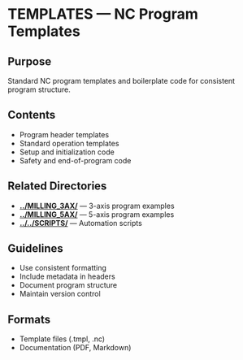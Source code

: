 # TEMPLATES — NC Program Templates

## Purpose
Standard NC program templates and boilerplate code for consistent program structure.

## Contents
- Program header templates
- Standard operation templates
- Setup and initialization code
- Safety and end-of-program code

## Related Directories
- **[../MILLING_3AX/](../MILLING_3AX/)** — 3-axis program examples
- **[../MILLING_5AX/](../MILLING_5AX/)** — 5-axis program examples
- **[../../SCRIPTS/](../../SCRIPTS/)** — Automation scripts

## Guidelines
- Use consistent formatting
- Include metadata in headers
- Document program structure
- Maintain version control

## Formats
- Template files (.tmpl, .nc)
- Documentation (PDF, Markdown)
